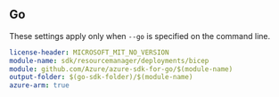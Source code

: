 ## Go

These settings apply only when `--go` is specified on the command line.


``` yaml $(go) && $(track2)
license-header: MICROSOFT_MIT_NO_VERSION
module-name: sdk/resourcemanager/deployments/bicep
module: github.com/Azure/azure-sdk-for-go/$(module-name)
output-folder: $(go-sdk-folder)/$(module-name)
azure-arm: true
```


